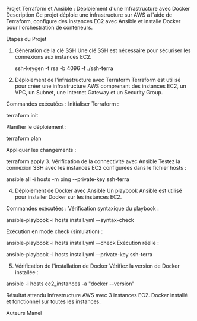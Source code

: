 Projet Terraform et Ansible : Déploiement d'une Infrastructure avec Docker
Description
Ce projet déploie une infrastructure sur AWS à l'aide de Terraform, configure des instances EC2 avec Ansible et installe Docker pour l'orchestration de conteneurs.

Étapes du Projet

1. Génération de la clé SSH
Une clé SSH est nécessaire pour sécuriser les connexions aux instances EC2.

   ssh-keygen -t rsa -b 4096 -f ./ssh-terra


2. Déploiement de l'infrastructure avec Terraform
Terraform est utilisé pour créer une infrastructure AWS comprenant des instances EC2, un VPC, un Subnet, une Internet Gateway et un Security Group.

Commandes exécutées :
Initialiser Terraform :

terraform init

Planifier le déploiement :

terraform plan

Appliquer les changements :

terraform apply
3. Vérification de la connectivité avec Ansible
Testez la connexion SSH avec les instances EC2 configurées dans le fichier hosts :

ansible all -i hosts -m ping --private-key ssh-terra

4. Déploiement de Docker avec Ansible
Un playbook Ansible est utilisé pour installer Docker sur les instances EC2.

Commandes exécutées :
Vérification syntaxique du playbook :

ansible-playbook -i hosts install.yml --syntax-check

Exécution en mode check (simulation) :

ansible-playbook -i hosts install.yml --check
Exécution réelle :

ansible-playbook -i hosts install.yml --private-key ssh-terra

5. Vérification de l'installation de Docker
Vérifiez la version de Docker installée :

ansible -i hosts ec2_instances -a "docker --version"

Résultat attendu
Infrastructure AWS avec 3 instances EC2.
Docker installé et fonctionnel sur toutes les instances.


Auteurs
Manel